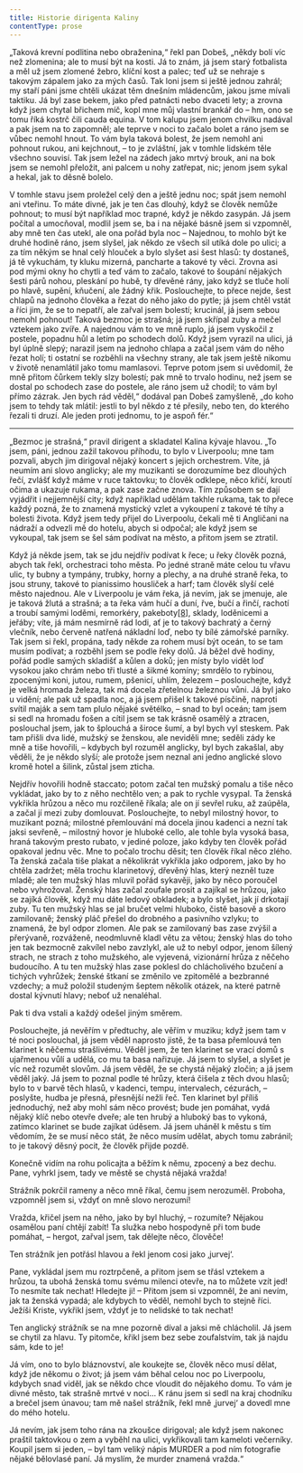 ```yaml
---
title: Historie dirigenta Kaliny
contentType: prose
---
```


<section>

„Taková krevní podlitina nebo obraženina,“ řekl pan Dobeš, „někdy bolí víc než zlomenina; ale to musí být na kosti. Já to znám, já jsem starý fotbalista a měl už jsem zlomené žebro, klíční kost a palec; teď už se nehraje s takovým zápalem jako za mých časů. Tak loni jsem si ještě jednou zahrál; my staří páni jsme chtěli ukázat těm dnešním mládencům, jakou jsme mívali taktiku. Já byl zase bekem, jako před patnácti nebo dvaceti lety; a zrovna když jsem chytal břichem míč, kopl mne můj vlastní brankář do – hm, ono se tomu říká kostrč čili cauda equina. V tom kalupu jsem jenom chvilku nadával a pak jsem na to zapomněl; ale teprve v noci to začalo bolet a ráno jsem se vůbec nemohl hnout. To vám byla taková bolest, že jsem nemohl ani pohnout rukou, ani kejchnout, – to je zvláštní, jak v tomhle lidském těle všechno souvisí. Tak jsem ležel na zádech jako mrtvý brouk, ani na bok jsem se nemohl přeložit, ani palcem u nohy zatřepat, nic; jenom jsem sykal a hekal, jak to děsně bolelo.

V tomhle stavu jsem proležel celý den a ještě jednu noc; spát jsem nemohl ani vteřinu. To máte divné, jak je ten čas dlouhý, když se člověk nemůže pohnout; to musí být například moc trapné, když je někdo zasypán. Já jsem počítal a umocňoval, modlil jsem se, ba i na nějaké básně jsem si vzpomněl, aby mně ten čas utekl, ale ona pořád byla noc – Najednou, to mohlo být ke druhé hodině ráno, jsem slyšel, jak někdo ze všech sil utíká dole po ulici; a za tím někým se hnal celý hlouček a bylo slyšet asi šest hlasů: ty dostaneš, já tě vykuchám, ty kluku mizerná, pancharte a takové ty věci. Zrovna asi pod mými okny ho chytli a teď vám to začalo, takové to šoupání nějakých šesti párů nohou, pleskání po hubě, ty dřevěné rány, jako když se tluče holí po hlavě, supění, kňučení, ale žádný křik. Poslouchejte, to přece nejde, šest chlapů na jednoho člověka a řezat do něho jako do pytle; já jsem chtěl vstát a říci jim, že se to nepatří, ale zařval jsem bolestí; krucinál, já jsem sebou nemohl pohnout! Taková bezmoc je strašná; já jsem skřípal zuby a mečel vztekem jako zvíře. A najednou vám to ve mně ruplo, já jsem vyskočil z postele, popadnu hůl a letím po schodech dolů. Když jsem vyrazil na ulici, já byl úplně slepý; narazil jsem na jednoho chlapa a začal jsem vám do něho řezat holí; ti ostatní se rozběhli na všechny strany, ale tak jsem ještě nikomu v životě nenamlátil jako tomu mamlasovi. Teprve potom jsem si uvědomil, že mně přitom čůrkem tekly slzy bolestí; pak mně to trvalo hodinu, než jsem se dostal po schodech zase do postele, ale ráno jsem už chodil; to vám byl přímo zázrak. Jen bych rád věděl,“ dodával pan Dobeš zamyšleně, „do koho jsem to tehdy tak mlátil: jestli to byl někdo z té přesily, nebo ten, do kterého řezali ti druzí. Ale jeden proti jednomu, to je aspoň fér.“

* * *

„Bezmoc je strašná,“ pravil dirigent a skladatel Kalina kývaje hlavou. „To jsem, páni, jednou zažil takovou příhodu, to bylo v Liverpoolu; mne tam pozvali, abych jim dirigoval nějaký koncert s jejich orchestrem. Víte, já neumím ani slovo anglicky; ale my muzikanti se dorozumíme bez dlouhých řečí, zvlášť když máme v ruce taktovku; to člověk odklepe, něco křičí, kroutí očima a ukazuje rukama, a pak zase začne znova. Tím způsobem se dají vyjádřit i nejjemnější city; když například udělám takhle rukama, tak to přece každý pozná, že to znamená mystický vzlet a vykoupení z takové té tíhy a bolesti života. Když jsem tedy přijel do Liverpoolu, čekali mě ti Angličani na nádraží a odvezli mě do hotelu, abych si odpočal; ale když jsem se vykoupal, tak jsem se šel sám podívat na město, a přitom jsem se ztratil.

Když já někde jsem, tak se jdu nejdřív podívat k řece; u řeky člověk pozná, abych tak řekl, orchestraci toho města. Po jedné straně máte celou tu vřavu ulic, ty bubny a tympány, trubky, horny a plechy, a na druhé straně řeka, to jsou struny, takové to pianissimo housliček a harf; tam člověk slyší celé město najednou. Ale v Liverpoolu je vám řeka, já nevím, jak se jmenuje, ale je taková žlutá a strašná; a ta řeka vám hučí a duní, řve, bučí a řinčí, rachotí a troubí samými loděmi, remorkéry, pakeboty[\[8\]](./resources/undefined), sklady, loděnicemi a jeřáby; víte, já mám nesmírně rád lodi, ať je to takový bachratý a černý vlečník, nebo červeně natřená nákladní loď, nebo ty bílé zámořské parníky. Tak jsem si řekl, propána, tady někde za rohem musí být oceán, to se tam musím podívat; a rozběhl jsem se podle řeky dolů. Já běžel dvě hodiny, pořád podle samých skladišť a kůlen a doků; jen místy bylo vidět loď vysokou jako chrám nebo tři tlusté a šikmé komíny; smrdělo to rybinou, zpocenými koni, jutou, rumem, pšenicí, uhlím, železem – poslouchejte, když je velká hromada železa, tak má docela zřetelnou železnou vůni. Já byl jako u vidění; ale pak už spadla noc, a já jsem přišel k takové písčině, naproti svítil maják a sem tam plulo nějaké světélko, – snad to byl oceán; tam jsem si sedl na hromadu fošen a cítil jsem se tak krásně osamělý a ztracen, poslouchal jsem, jak to šplouchá a široce šumí, a byl bych vyl steskem. Pak tam přišli dva lidé, mužský se ženskou, ale neviděli mne; seděli zády ke mně a tiše hovořili, – kdybych byl rozuměl anglicky, byl bych zakašlal, aby věděli, že je někdo slyší; ale protože jsem neznal ani jedno anglické slovo kromě hotel a šilink, zůstal jsem zticha.

Nejdřív hovořili hodně staccato; potom začal ten mužský pomalu a tiše něco vykládat, jako by to z něho nechtělo ven; a pak to rychle vysypal. Ta ženská vykřikla hrůzou a něco mu rozčileně říkala; ale on jí sevřel ruku, až zaúpěla, a začal jí mezi zuby domlouvat. Poslouchejte, to nebyl milostný hovor, to muzikant pozná; milostné přemlouvání má docela jinou kadenci a nezní tak jaksi sevřeně, – milostný hovor je hluboké cello, ale tohle byla vysoká basa, hraná takovým presto rubato, v jediné poloze, jako kdyby ten člověk pořád opakoval jednu věc. Mne to počalo trochu děsit; ten člověk říkal něco zlého. Ta ženská začala tiše plakat a několikrát vykřikla jako odporem, jako by ho chtěla zadržet; měla trochu klarinetový, dřevěný hlas, který nezněl tuze mladě; ale ten mužský hlas mluvil pořád sykavěji, jako by něco poroučel nebo vyhrožoval. Ženský hlas začal zoufale prosit a zajíkal se hrůzou, jako se zajíká člověk, když mu dáte ledový obkladek; a bylo slyšet, jak jí drkotají zuby. Tu ten mužský hlas se jal bručet velmi hluboko, čistě basově a skoro zamilovaně; ženský pláč přešel do drobného a pasivního vzlyku; to znamená, že byl odpor zlomen. Ale pak se zamilovaný bas zase zvýšil a přerývaně, rozváženě, neodmluvně kladl větu za větou; ženský hlas do toho jen tak bezmocně zakvílel nebo zavzlykl, ale už to nebyl odpor, jenom šílený strach, ne strach z toho mužského, ale vyjevená, vizionární hrůza z něčeho budoucího. A tu ten mužský hlas zase poklesl do chlácholivého bzučení a tichých vyhrůžek; ženské štkaní se změnilo ve zpitomělé a bezbranné vzdechy; a muž položil studeným šeptem několik otázek, na které patrně dostal kývnutí hlavy; neboť už nenaléhal.

Pak ti dva vstali a každý odešel jiným směrem.

Poslouchejte, já nevěřím v předtuchy, ale věřím v muziku; když jsem tam v té noci poslouchal, já jsem věděl naprosto jistě, že ta basa přemlouvá ten klarinet k něčemu strašlivému. Věděl jsem, že ten klarinet se vrací domů s ujařmenou vůlí a udělá, co mu ta basa nařizuje. Já jsem to slyšel, a slyšet je víc než rozumět slovům. Já jsem věděl, že se chystá nějaký zločin; a já jsem věděl jaký. Já jsem to poznal podle té hrůzy, která čišela z těch dvou hlasů; bylo to v barvě těch hlasů, v kadenci, tempu, intervalech, cézurách, – poslyšte, hudba je přesná, přesnější nežli řeč. Ten klarinet byl příliš jednoduchý, než aby mohl sám něco provést; bude jen pomáhat, vydá nějaký klíč nebo otevře dveře; ale ten hrubý a hluboký bas to vykoná, zatímco klarinet se bude zajíkat úděsem. Já jsem uháněl k městu s tím vědomím, že se musí něco stát, že něco musím udělat, abych tomu zabránil; to je takový děsný pocit, že člověk přijde pozdě.

Konečně vidím na rohu policajta a běžím k němu, zpocený a bez dechu. Pane, vyhrkl jsem, tady ve městě se chystá nějaká vražda!

Strážník pokrčil rameny a něco mně říkal, čemu jsem nerozuměl. Proboha, vzpomněl jsem si, vždyť on mně slovo nerozumí!

Vražda, křičel jsem na něho, jako by byl hluchý, – rozumíte? Nějakou osamělou paní chtějí zabít! Ta služka nebo hospodyně při tom bude pomáhat, – hergot, zařval jsem, tak dělejte něco, člověče!

Ten strážník jen potřásl hlavou a řekl jenom cosi jako ‚jurvej‘.

Pane, vykládal jsem mu roztrpčeně, a přitom jsem se třásl vztekem a hrůzou, ta ubohá ženská tomu svému milenci otevře, na to můžete vzít jed! To nesmíte tak nechat! Hledejte ji! – Přitom jsem si vzpomněl, že ani nevím, jak ta ženská vypadá; ale kdybych to věděl, nemohl bych to stejně říci. Ježíši Kriste, vykřikl jsem, vždyť je to nelidské to tak nechat!

Ten anglický strážník se na mne pozorně díval a jaksi mě chlácholil. Já jsem se chytil za hlavu. Ty pitomče, křikl jsem bez sebe zoufalstvím, tak já najdu sám, kde to je!

Já vím, ono to bylo bláznovství, ale koukejte se, člověk něco musí dělat, když jde někomu o život; já jsem vám běhal celou noc po Liverpoolu, kdybych snad viděl, jak se někdo chce vloudit do nějakého domu. To vám je divné město, tak strašně mrtvé v noci… K ránu jsem si sedl na kraj chodníku a brečel jsem únavou; tam mě našel strážník, řekl mně ‚jurvej‘ a dovedl mne do mého hotelu.

Já nevím, jak jsem toho rána na zkoušce dirigoval; ale když jsem nakonec praštil taktovkou o zem a vyběhl na ulici, vykřikovali tam kameloti večerníky. Koupil jsem si jeden, – byl tam veliký nápis MURDER a pod ním fotografie nějaké bělovlasé paní. Já myslím, že murder znamená vražda.“

</section>
